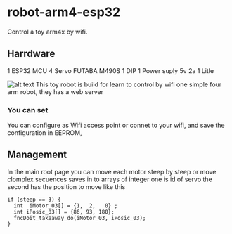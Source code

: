 # robot-arm4-esp32

Control a toy arm4x by wifi.

## Harrdware

1 ESP32 MCU
4 Servo FUTABA M490S
1 DIP
1 Power suply 5v 2a
1 Litle 

![alt text](https://github.com/vniclos/robot-arm4-esp32/blob/master/img/robot-00.jpg "Robot ARM4X builded")
This toy robot is build for learn to control by wifi one simple four arm robot, they has a web server
### You can set 
You can configure as Wifi access point or connet to your wifi, and save the configuration in EEPROM, 


## Management
  In the main root page you can move each motor steep by steep or move clomplex secuences saves 
  in to arrays of integer one  is id of servo the second has the position to move like this
  ```
  if (steep == 3) {
    int  iMotor_03[] = {1,  2,   0} ;
    int iPosic_03[] = {86, 93, 180};
    fncDoit_takeaway_do(iMotor_03, iPosic_03);
  }
```



